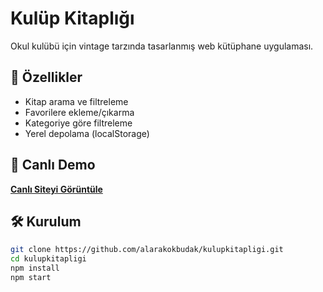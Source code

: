 # Kulüp Kitaplığı

Okul kulübü için vintage tarzında tasarlanmış web kütüphane uygulaması.

## 🎯 Özellikler

- Kitap arama ve filtreleme
- Favorilere ekleme/çıkarma  
- Kategoriye göre filtreleme
- Yerel depolama (localStorage)

## 🚀 Canlı Demo

**[Canlı Siteyi Görüntüle](https://kulupkitapligi-51on.vercel.app/)**

## 🛠️ Kurulum

```bash
git clone https://github.com/alarakokbudak/kulupkitapligi.git
cd kulupkitapligi
npm install
npm start
